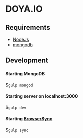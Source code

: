 # DOYA.IO

## Requirements

* [NodeJs](http://nodejs.org)
* [mongodb](http://mongodb.org)
 
## Development

#### Starting MongoDB

$`gulp mongod`

#### Starting server on localhost:3000

$`gulp dev`

#### Starting [BrowserSync](http://www.browsersync.io/)

$`gulp sync`
